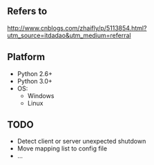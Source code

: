 ## Refers to
http://www.cnblogs.com/zhaifly/p/5113854.html?utm_source=itdadao&utm_medium=referral

## Platform
- Python 2.6+
- Python 3.0+
- OS:
    - Windows
    - Linux
    
## TODO
- Detect client or server unexpected shutdown
- Move mapping list to config file
- ...
